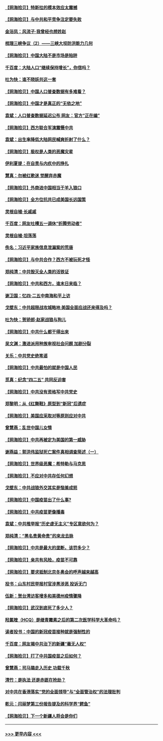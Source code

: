 #### [【网海拾贝】特斯拉的模本效应太震撼](../pages/nsc993/n12925626.md?t=05081802) 
#### [【网海拾贝】与中共和平竞争注定要失败](../pages/nsc993/n12923326.md?t=05081802) 
#### [金浴凤：风流子‧我曾经也想姓赵](../pages/nsc993/n12920911.md?t=05081802) 
#### [梳理三峡争议（2）——三峡大坝防洪能力几何](../pages/nsc993/n12920173.md?t=05081802) 
#### [【网海拾贝】中国大陆不是市场是陷阱](../pages/nsc993/n12920143.md?t=05081802) 
#### [千百度：大陆人口“继续保持增长”，你信吗？](../pages/nsc993/n12918946.md?t=05081802) 
#### [吐为快：谁不晓妖共这一套](../pages/nsc993/n12918941.md?t=05081802) 
#### [【网海拾贝】中国人口普查数据有多难看？](../pages/nsc993/n12917822.md?t=05081802) 
#### [【网海拾贝】中国才是真正的“无依之地”](../pages/nsc993/n12915845.md?t=05081802) 
#### [袁斌：人口普查数据延迟公布 网友：官方“正在编”](../pages/nsc993/n12915748.md?t=05081802) 
#### [【网海拾贝】西方联合军演震慑中共](../pages/nsc993/n12913466.md?t=05081802) 
#### [袁斌：出生率降低大陆网民喊爽折射了什么？](../pages/nsc993/n12913365.md?t=05081802) 
#### [【网海拾贝】极权是人类的恶魔灾星](../pages/nsc993/n12910697.md?t=05081802) 
#### [伊利夏提：在自责与内疚中的挣扎](../pages/nsc993/n12910493.md?t=05081802) 
#### [慧真：勿被红歌迷 觉醒弃赤魔](../pages/nsc993/n12910485.md?t=05081802) 
#### [【网海拾贝】外商进中国相当于羊入狼口](../pages/nsc993/n12908274.md?t=05081802) 
#### [【网海拾贝】全方位抗共已成美国长远国策](../pages/nsc993/n12906878.md?t=05081802) 
#### [灵根自植‧长戚戚](../pages/nsc993/n12905585.md?t=05081802) 
#### [千百度：网友吐槽五一调休“折腾劳动者”](../pages/nsc993/n12905934.md?t=05081802) 
#### [灵根自植‧坦荡荡](../pages/nsc993/n12905562.md?t=05081802) 
#### [佚名：习近平家族信息泄漏案的荒唐](../pages/nsc993/n12904705.md?t=05081802) 
#### [【网海拾贝】与中共合作？西方不被玩死才怪](../pages/nsc993/n12903873.md?t=05081802) 
#### [郑纯清：中共毁灭全人类的活铁证](../pages/nsc993/n12903785.md?t=05081802) 
#### [【网海拾贝】中共和西方，谁末日来临？](../pages/nsc993/n12903482.md?t=05081802) 
#### [谢卫国：忆四‧二五中南海和平上访](../pages/nsc993/n12902192.md?t=05081802) 
#### [戈壁东：中共超限战攻城略地 美国全面应战还来得及吗？](../pages/nsc993/n12902297.md?t=05081802) 
#### [吐为快：贺骄郎‧赵家战狼与狗儿](../pages/nsc993/n12902280.md?t=05081802) 
#### [【网海拾贝】中共什么都干得出来](../pages/nsc993/n12897500.md?t=05081802) 
#### [吴文渊：激进派用种族审视社会问题 加剧分裂](../pages/nsc993/n12893881.md?t=05081802) 
#### [关乐：中共党史绝笔谣](../pages/nsc993/n12897270.md?t=05081802) 
#### [【网海拾贝】中共最怕的就是中国人民](../pages/nsc993/n12894705.md?t=05081802) 
#### [觅真：纪念“四二五” 共同反迫害](../pages/nsc993/n12894553.md?t=05081802) 
#### [【网海拾贝】中共没有资格写中共党史](../pages/nsc993/n12892231.md?t=05081802) 
#### [郑黎明：从《红舞鞋》原型到“新冠”后遗症](../pages/nsc993/n12890469.md?t=05081802) 
#### [【网海拾贝】美国应采取对等原则应对中共](../pages/nsc993/n12889176.md?t=05081802) 
#### [曾慧燕：乱世中国儿女情](../pages/nsc993/n12887931.md?t=05081802) 
#### [【网海拾贝】中共再被定为美国的第一威胁](../pages/nsc993/n12887580.md?t=05081802) 
#### [谢燕益：郭洪伟监狱死亡案件真相调查简述（一）](../pages/nsc993/n12885648.md?t=05081802) 
#### [【网海拾贝】世界级恶魔：希特勒与马克思](../pages/nsc993/n12884062.md?t=05081802) 
#### [【网海拾贝】不应对中共存任何幻想](../pages/nsc993/n12881460.md?t=05081802) 
#### [戈壁东：中共战狼外交其实是恼羞成怒](../pages/nsc993/n12880392.md?t=05081802) 
#### [【网海拾贝】中国疫苗出了什么事?](../pages/nsc993/n12879124.md?t=05081802) 
#### [【网海拾贝】中共疫苗更像播毒](../pages/nsc993/n12876631.md?t=05081802) 
#### [袁斌：中共推举报“历史虚无主义”专区意欲何为？](../pages/nsc993/n12876530.md?t=05081802) 
#### [郑纯清：“黑名贵黄命贵”的来龙去脉](../pages/nsc993/n12875589.md?t=05081802) 
#### [【网海拾贝】中共是最大的垄断，该罚多少？](../pages/nsc993/n12874006.md?t=05081802) 
#### [【网海拾贝】亲共有风险，疫苗不可靠](../pages/nsc993/n12872224.md?t=05081802) 
#### [【网海拾贝】要求抵制北京冬奥会的呼声越来越高](../pages/nsc993/n12868962.md?t=05081802) 
#### [投书：山东村民举报村官涉黑涉恶 投诉无门](../pages/nsc993/n12869726.md?t=05081802) 
#### [伍新：贺台湾访客增多和美德州疫情骤降](../pages/nsc993/n12865651.md?t=05081802) 
#### [【网海拾贝】武汉到底死了多少人？](../pages/nsc993/n12863707.md?t=05081802) 
#### [羟氯喹（HCQ）是继青霉素之后的第二次医学科学大革命吗？](../pages/nsc993/n12638564.md?t=05081802) 
#### [读者投书：中国的新冠疫苗接种就是强制性的](../pages/nsc993/n12859932.md?t=05081802) 
#### [千百度：网友揭中共治下的新疆“毫无人权”](../pages/nsc993/n12858385.md?t=05081802) 
#### [【网海拾贝】打了中共国疫苗之后如何？](../pages/nsc993/n12857866.md?t=05081802) 
#### [曾慧燕：司马璐走入历史 功载千秋](../pages/nsc993/n12856996.md?t=05081802) 
#### [清竹：是执法 还是赤匪在抢劫？](../pages/nsc993/n12856952.md?t=05081802) 
#### [对中共在香港落实“党的全面领导”与“全面管治权”的法理批判](../pages/nsc993/n12856929.md?t=05081802) 
#### [乾元：闫丽梦第三份报告提及的科学界“鳄鱼”](../pages/nsc993/n12855985.md?t=05081802) 
#### [【网海拾贝】下一个新疆人将会是你们](../pages/nsc993/n12855864.md?t=05081802) 

----
#### [ >>> 更早内容 <<< ](../indexes/nsc993-earlier.md)
